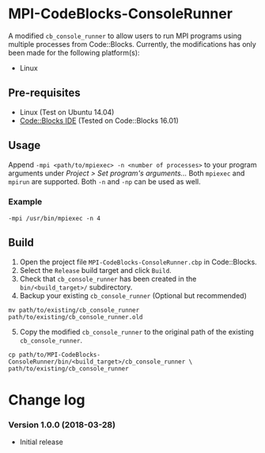 # MPI-CodeBlocks-ConsoleRunner
A modified ```cb_console_runner``` to allow users to run MPI programs using
multiple processes from Code::Blocks. Currently, the modifications has only
been made for the following platform(s):
  * Linux

## Pre-requisites
  * Linux (Test on Ubuntu 14.04)
  * [Code::Blocks IDE](http://www.codeblocks.org/) (Tested on Code::Blocks
    16.01)

## Usage
Append ```-mpi <path/to/mpiexec> -n <number of processes>``` to your program
arguments under *Project > Set program's arguments...* Both ```mpiexec``` and
```mpirun``` are supported. Both ```-n``` and ```-np``` can be used as well.

### Example
    -mpi /usr/bin/mpiexec -n 4

## Build
  1. Open the project file ```MPI-CodeBlocks-ConsoleRunner.cbp``` in
     Code::Blocks.
  2. Select the ```Release``` build target and click ```Build```.
  3. Check that ```cb_console_runner``` has been created in the
     ```bin/<build_target>/``` subdirectory.
  4. Backup your existing ```cb_console_runner``` (Optional but recommended)

    mv path/to/existing/cb_console_runner path/to/existing/cb_console_runner.old

  5. Copy the modified ```cb_console_runner``` to the original path of the
  existing ```cb_console_runner```.

    cp path/to/MPI-CodeBlocks-ConsoleRunner/bin/<build_target>/cb_console_runner \
    path/to/existing/cb_console_runner

# Change log
### Version 1.0.0 (2018-03-28)
  * Initial release